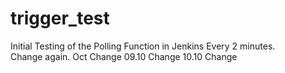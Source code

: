 ﻿# trigger_test

Initial Testing of the Polling Function in Jenkins Every 2 minutes.  
Change again.
Oct Change
09.10 Change
10.10 Change
